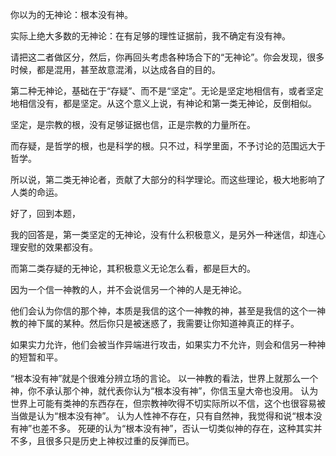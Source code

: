 你以为的无神论：根本没有神。

实际上绝大多数的无神论：在有足够的理性证据前，我不确定有没有神。

请把这二者做区分，然后，你再回头考虑各种场合下的“无神论”。你会发现，很多时候，都是混用，甚至故意混淆，以达成各自的目的。

第二种无神论，基础在于“存疑”、而不是“坚定”。无论是坚定地相信有，或者坚定地相信没有，都是坚定。从这个意义上说，有神论和第一类无神论，反倒相似。

坚定，是宗教的根，没有足够证据也信，正是宗教的力量所在。

而存疑，是哲学的根，也是科学的根。只不过，科学里面，不予讨论的范围远大于哲学。

所以说，第二类无神论者，贡献了大部分的科学理论。而这些理论，极大地影响了人类的命运。

好了，回到本题，

我的回答是，第一类坚定的无神论，没有什么积极意义，是另外一种迷信，却连心理安慰的效果都没有。

而第二类存疑的无神论，其积极意义无论怎么看，都是巨大的。



因为一个信一神教的人，并不会说信另一个神的人是无神论。

他们会认为你信的那个神，本质是我信的这个一神教的神，甚至是我信的这个一神教的神下属的某种。然后你只是被迷惑了，我需要让你知道神真正的样子。

如果实力允许，他们会被当作异端进行攻击，如果实力不允许，则会和信另一种神的短暂和平。

“根本没有神”就是个很难分辨立场的言论。
以一神教的看法，世界上就那么一个神，你不承认那个神，就代表你认为“根本没有神”，你信玉皇大帝也没用。
认为世界上可能有类神的东西存在，但宗教神吹得不切实际所以不信，这个也很容易被当做是认为“根本没有神”。
认为人性神不存在，只有自然神，我觉得和说“根本没有神”也差不多。
死硬的认为“根本没有神”，否认一切类似神的存在，这种其实并不多，且很多只是历史上神权过重的反弹而已。
